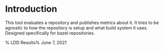 
# Introduction
This tool evaluates a repository and publishes metrics about it.  It tries to be agnostic to how the repository is setup and what build system it uses.  Designed specifically for bazel repositories.  

% LDD Results% June 7, 2021



